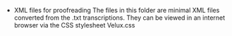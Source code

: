 * XML files for proofreading
The files in this folder are minimal XML files converted from the .txt transcriptions. They can be viewed in an internet browser via the CSS stylesheet Velux.css
